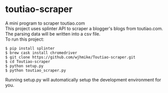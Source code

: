 # toutiao-scraper  

A mini program to scraper toutiao.com  
This project uses splinter API to scraper a blogger's blogs from toutiao.com. The parsing data will be written into a csv file.  
To run this project:  
```
$ pip install splinter  
$ brew cask install chromedriver
$ git clone https://github.com/wjhmike/Toutiao-scraper.git  
$ cd Toutiao-scraper  
$ python setup.py  
$ python toutiao_scraper.py
```
Running setup.py will automatically setup the development environment for you.
